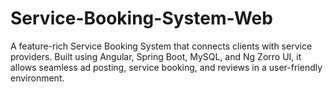 # Service-Booking-System-Web
A feature-rich Service Booking System that connects clients with service providers. Built using Angular, Spring Boot, MySQL, and Ng Zorro UI, it allows seamless ad posting, service booking, and reviews in a user-friendly environment.
